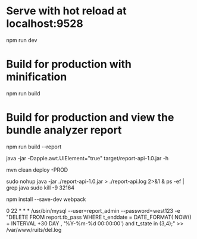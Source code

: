 # Serve with hot reload at localhost:9528
npm run dev

# Build for production with minification
npm run build

# Build for production and view the bundle analyzer report
npm run build --report

java -jar -Dapple.awt.UIElement="true" target/report-api-1.0.jar -h

mvn clean deploy -PROD

sudo nohup java -jar ./report-api-1.0.jar > ./report-api.log  2>&1 &
 ps -ef | grep java
 sudo kill -9 32164
 
 <meta http-equiv="X-UA-Compatible" content="IE=Edge"/>

 npm install --save-dev webpack
 
 0 22 * * * /usr/bin/mysql --user=report_admin --password=west123 -e "DELETE FROM report.tb_pass WHERE t_enddate = DATE_FORMAT( NOW() + INTERVAL +30 DAY , '%Y-%m-%d 00:00:00') and t_state in (3,4);" >> /var/www/ruits/del.log